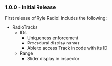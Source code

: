 ### 1.0.0 - Initial Release
First release of Ryle Radio! Includes the following:
- RadioTracks
    - IDs
        - Uniqueness enforcement
        - Procedural display names
        - Able to access Track in code with its ID
    - Range
        - Slider display in inspector